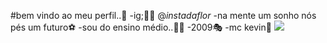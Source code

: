 #bem vindo ao meu perfil..💍
-ig;🧟‍♀️ @_instadaflor_
-na mente um sonho nós pés um futuro⚽️
-sou do ensino médio..🤹‍♀️
-2009🎭
-mc kevin🖤
![](https://media1.tenor.com/m/dEHyq2_CWJQAAAAC/mc-hariel-hariel.gif)
